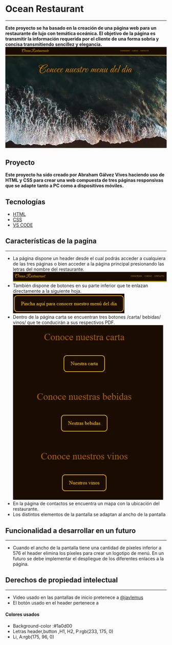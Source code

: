 # Ocean Restaurant
***
__Este proyecto se ha basado en la creación de una página web para un restaurante de lujo con temática oceánica. El objetivo de la página es transmitir la información requerida por el cliente de una forma sobria y concisa transmitiendo sencillez y elegancia.__
![Foto de la pantalla principal](./img/Captura.png)
## Proyecto
__Este proyecto ha sido creado por Abraham Gálvez Vives haciendo uso de HTML y CSS para crear una web compuesta de tres páginas responsivas que se adapte tanto a PC como a dispositivos móviles.__
## Tecnologías
* [HTML](https://es.wikipedia.org/wiki/HTML)
* [CSS](https://es.wikipedia.org/wiki/CSS)
* [VS CODE](https://es.wikipedia.org/wiki/Visual_Studio_Code)
## Características de la pagina
***

* La página dispone un header desde el cual podrás acceder a cualquiera de las tres páginas o bien acceder a la página principal presionando las letras del nombre del restaurante.
![](./img/header.png)
* También dispone de botones en su parte inferior que te enlazan directamente a la siguiente hoja.
![](./img/boton.png)
* Dentro de la página carta se encuentran tres botones /carta/ bebidas/ vinos/ que te conducirán a sus respectivos PDF.
![](./img/botones.png)
* En la página de contactos se encuentra un mapa con la ubicación del restaurante.
* Los distintos elementos de la pantalla se adaptan al ancho de la pantalla
## Funcionalidad a desarrollar en un futuro
***
* Cuando el ancho de la pantalla tiene una cantidad de píxeles inferior a 576 el header elimina los píxeles para crear un logotipo de menú. En un futuro se debe implementar el despliegue de los diferentes enlaces a la página. 
## Derechos de propiedad intelectual
***
* Video usado en las pantallas de inicio pretenece a [@javlemus](https://pixabay.com/es/videos/mar-oceano-onda-playa-azul-24216/)
* El botón usado en el header pertenece a[](https://iconos8.es/icons/set/menu)
#### Colores usados
* Background-color :#1a0d00
* Letras header,button ,H1, H2, P:rgb(233, 175, 0)
* Li, A:rgb(175, 96, 0)